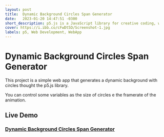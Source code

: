 ```yaml
---
layout: post
title:  Dynamic Background Circles Span Generator
date:   2023-01-20 14:47:51 -0300
short_description: p5.js is a JavaScript library for creative coding, with a focus on making coding accessible and inclusive for artists, designers, educators, beginners, and anyone else! 
cover: https://i.ibb.co/cFwDt5D/Screenshot-1.jpg
labels: p5, Web Development, WebApp
---
```



# Dynamic Background Circles Span Generator

This project is a simple web app that generates a dynamic background with circles thought the p5.js library.

You can control some variables as the size of circles e the framerate of the animation.

## Live Demo

### [Dynamic Background Circles Span Generator](https://lucasgeron.github.io/p5/dynamic-background-circles-span-generator)